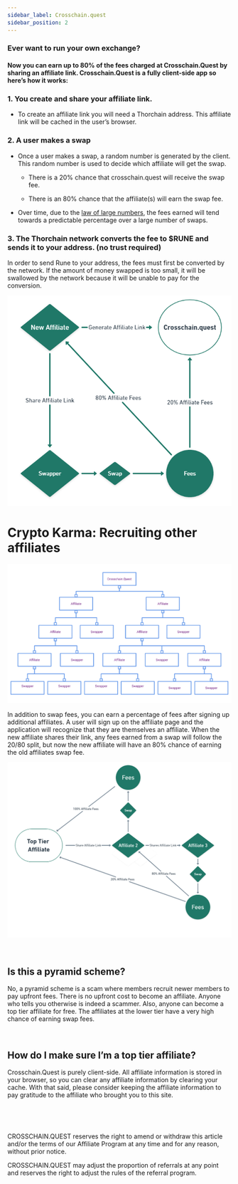 ```yaml
---
sidebar_label: Crosschain.quest
sidebar_position: 2
---
```

### Ever want to run your own exchange?
#### Now you can earn up to 80% of the fees charged at Crosschain.Quest by sharing an affiliate link. Crosschain.Quest is a fully client-side app so here’s how it works:

### 1. You create and share your affiliate link.

- To create an affiliate link you will need a Thorchain address. This affiliate link will be cached in  the user’s browser.


### 2. A user makes a swap

- Once a user makes a swap, a random number is generated by the client. This random number is used to decide which affiliate will get the swap.

    * There is a 20% chance that crosschain.quest will receive the swap fee.<br />  

    * There is an 80% chance that the affiliate(s) will earn the swap fee.<br />  

- Over time, due to the [law of large numbers](https://en.wikipedia.org/wiki/Law_of_large_numbers), the fees earned will tend towards a predictable percentage over a large number of swaps.

### 3. The Thorchain network converts the fee to $RUNE and sends it to your address. (no trust required)

In order to send Rune to your address, the fees must first be converted by the network. If the amount of money swapped is too small, it will be swallowed by the network because it will be unable to pay for the conversion.




![crosschainaffiliate](./gifs/crosschainaffiliate.png)





# Crypto Karma: Recruiting other affiliates

![affiliateTree](./images/affiliate-tree.svg)

 In addition to swap fees, you can earn a percentage of fees after signing up additional affiliates. A user will sign up on the affiliate page and the application will recognize that they are themselves an affiliate. When the new affiliate shares their link, any fees earned from a swap will follow the 20/80 split, but now the new affiliate will have an 80% chance of earning the old affiliates swap fee.

 ![buythorchainaffiliate](./gifs/buythorchainaffiliate.png)<p>&nbsp;</p>  

 ## Is this a pyramid scheme?

 No, a pyramid scheme is a scam where members recruit newer members to pay upfront fees. There is no upfront cost to become an affiliate. Anyone who tells you otherwise is indeed a scammer. Also, anyone can become a top tier affiliate for free. The affiliates at the lower tier have a very high chance of earning swap fees.<p>&nbsp;</p>  


## How do I make sure I’m a top tier affiliate?

Crosschain.Quest is purely client-side. All affiliate information is stored in your browser, so you can clear any affiliate information by clearing your cache. With that said, please consider keeping the affiliate information to pay gratitude to the affiliate who brought you to this site.
<p>&nbsp;</p> 
<p>&nbsp;</p>
CROSSCHAIN.QUEST reserves the right to amend or withdraw this article and/or the terms of our Affiliate Program at any time and for any reason, without prior notice.


CROSSCHAIN.QUEST may adjust the proportion of referrals at any point and reserves the right to adjust the rules of the referral program.
